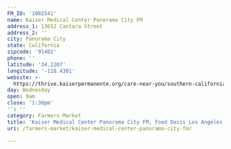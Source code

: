 ```yaml
---
FM_ID: '1002541'
name: Kaiser Medical Center Panorama City FM
address_1: 13652 Cantara Street
address_2: ''
city: Panorama City
state: California
zipcode: '91402'
phone: ''
latitude: '34.2207'
longitude: '-118.4301'
website: >-
  https://thrive.kaiserpermanente.org/care-near-you/southern-california/panorama-city/shc_calendar_event/kaiser-permanente-farmers-market/
day: Wednesday
open: 9am
close: '1:30pm'
'': ''
category: Farmers Market
title: 'Kaiser Medical Center Panorama City FM, Food Oasis Los Angeles'
uri: /farmers-market/kaiser-medical-center-panorama-city-fm/

---
```

